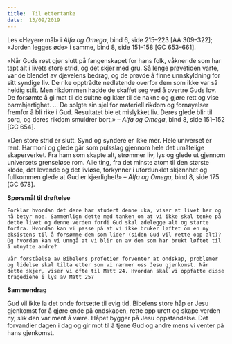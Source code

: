 ```yaml
---
title:  Til ettertanke
date:  13/09/2019
---
```


Les «Høyere mål» i _Alfa og Omega_, bind 6, side 215–223 [AA 309–322]; «Jorden legges øde» i samme, bind 8, side 151–158 [GC 653–661].

«Når Guds røst gjør slutt på fangenskapet for hans folk, våkner de som har tapt alt i livets store strid, og det skjer med gru. Så lenge prøvetiden varte, var de blendet av djevelens bedrag, og de prøvde å finne unnskyldning for sitt syndige liv. De rike opptrådte nedlatende overfor dem som ikke var så heldig stilt. Men rikdommen hadde de skaffet seg ved å overtre Guds lov. De forsømte å gi mat til de sultne og klær til de nakne og gjøre rett og vise barmhjertighet. ... De solgte sin sjel for materiell rikdom og fornøyelser fremfor å bli rike i Gud. Resultatet ble et mislykket liv. Deres glede blir til sorg, og deres rikdom smuldrer bort.» – _Alfa og Omega_, bind 8, side 151–152 [GC 654].

«Den store strid er slutt. Synd og syndere er ikke mer. Hele universet er rent. Harmoni og glede går som pulsslag gjennom hele det umåtelige skaperverket. Fra ham som skapte alt, strømmer liv, lys og glede ut gjennom universets grenseløse rom. Alle ting, fra det minste atom til den største klode, det levende og det livløse, forkynner i ufordunklet skjønnhet og fullkommen glede at Gud er kjærlighet!» – _Alfa og Omega_, bind 8, side 175 [GC 678].

**Spørsmål til drøftelse**

`Forklar hvordan det dere har studert denne uka, viser at livet her og nå betyr noe. Sammenlign dette med tanken om at vi ikke skal tenke på dette livet og denne verden fordi Gud skal ødelegge alt og starte forfra. Hvordan kan vi passe på at vi ikke bruker løftet om en ny eksistens til å forsømme dem som lider (siden Gud vil rette opp alt)? Og hvordan kan vi unngå at vi blir en av dem som har brukt løftet til å utnytte andre?`

`Vår forståelse av Bibelens profetier forventer at ondskap, problemer og lidelse skal tilta etter som vi nærmer oss Jesu gjenkomst. Når dette skjer, viser vi ofte til Matt 24. Hvordan skal vi oppfatte disse tragediene i lys av Matt 25?`

**Sammendrag**

Gud vil ikke la det onde fortsette til evig tid. Bibelens store håp er Jesu gjenkomst for å gjøre ende på ondskapen, rette opp urett og skape verden ny, slik den var ment å være. Håpet bygger på Jesu oppstandelse. Det forvandler dagen i dag og gir mot til å tjene Gud og andre mens vi venter på hans gjenkomst.